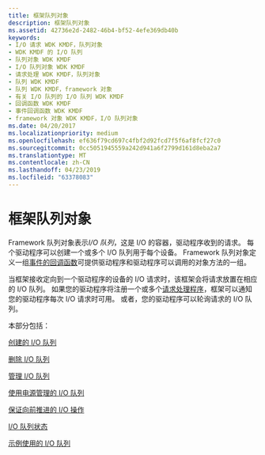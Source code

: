 ```yaml
---
title: 框架队列对象
description: 框架队列对象
ms.assetid: 42736e2d-2482-46b4-bf52-4efe369db40b
keywords:
- I/O 请求 WDK KMDF，队列对象
- WDK KMDF 的 I/O 队列
- 队列对象 WDK KMDF
- I/O 队列对象 WDK KMDF
- 请求处理 WDK KMDF，队列对象
- 队列 WDK KMDF
- 队列 WDK KMDF，framework 对象
- 有关 I/O 队列的 I/O 队列 WDK KMDF
- 回调函数 WDK KMDF
- 事件回调函数 WDK KMDF
- framework 对象 WDK KMDF，I/O 队列对象
ms.date: 04/20/2017
ms.localizationpriority: medium
ms.openlocfilehash: ef636f79cd697c4fbf2d92fcd7f5f6af8fcf27c0
ms.sourcegitcommit: 0cc5051945559a242d941a6f2799d161d8eba2a7
ms.translationtype: MT
ms.contentlocale: zh-CN
ms.lasthandoff: 04/23/2019
ms.locfileid: "63378083"
---
```

# <a name="framework-queue-objects"></a>框架队列对象





Framework 队列对象表示*I/O 队列*，这是 I/O 的容器，驱动程序收到的请求。 每个驱动程序可以创建一个或多个 I/O 队列用于每个设备。 Framework 队列对象定义一组[事件的回调函数](https://msdn.microsoft.com/library/windows/hardware/dn265647)可提供驱动程序和驱动程序可以调用的对象方法的一组。

当框架接收定向到一个驱动程序的设备的 I/O 请求时，该框架会将请求放置在相应的 I/O 队列。 如果您的驱动程序将注册一个或多个[请求处理程序](request-handlers.md)，框架可以通知您的驱动程序每次 I/O 请求时可用。 或者，您的驱动程序可以轮询请求的 I/O 队列。

本部分包括：

[创建的 I/O 队列](creating-i-o-queues.md)

[删除 I/O 队列](deleting-i-o-queues.md)

[管理 I/O 队列](managing-i-o-queues.md)

[使用电源管理的 I/O 队列](using-power-managed-i-o-queues.md)

[保证向前推进的 I/O 操作](guaranteeing-forward-progress-of-i-o-operations.md)

[I/O 队列状态](i-o-queue-states.md)

[示例使用的 I/O 队列](example-uses-of-i-o-queues.md)

 

 





